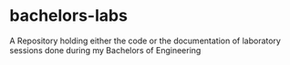 # bachelors-labs
A Repository holding either the code or the documentation of laboratory sessions done during my Bachelors of Engineering
